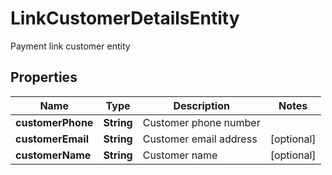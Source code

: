 

# LinkCustomerDetailsEntity

Payment link customer entity

## Properties

| Name | Type | Description | Notes |
|------------ | ------------- | ------------- | -------------|
|**customerPhone** | **String** | Customer phone number |  |
|**customerEmail** | **String** | Customer email address |  [optional] |
|**customerName** | **String** | Customer name |  [optional] |



